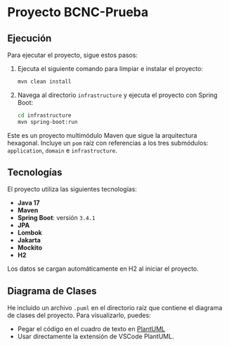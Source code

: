 # Proyecto BCNC-Prueba

## Ejecución

Para ejecutar el proyecto, sigue estos pasos:

1. Ejecuta el siguiente comando para limpiar e instalar el proyecto:
   ```bash
   mvn clean install
   ```

2. Navega al directorio `infrastructure` y ejecuta el proyecto con Spring Boot:
   ```bash
   cd infrastructure
   mvn spring-boot:run
   ```

Este es un proyecto multimódulo Maven que sigue la arquitectura hexagonal. Incluye un `pom` raíz con referencias a los tres submódulos: `application`, `domain` e `infrastructure`.

## Tecnologías

El proyecto utiliza las siguientes tecnologías:

- **Java 17**
- **Maven**
- **Spring Boot**: versión `3.4.1`
- **JPA**
- **Lombok**
- **Jakarta**
- **Mockito**
- **H2**

Los datos se cargan automáticamente en H2 al iniciar el proyecto.

## Diagrama de Clases

He incluido un archivo `.puml` en el directorio raíz que contiene el diagrama de clases del proyecto. Para visualizarlo, puedes:

- Pegar el código en el cuadro de texto en [PlantUML](https://www.plantuml.com/plantuml/uml/)
- Usar directamente la extensión de VSCode PlantUML.